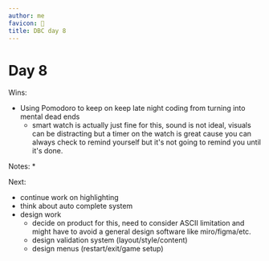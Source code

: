 ```yaml
---
author: me
favicon: 👻
title: DBC day 8
---
```



# Day 8

Wins:
* Using Pomodoro to keep on keep late night coding from turning into mental dead ends
    * smart watch is actually just fine for this, sound is not ideal, visuals can be distracting but a timer on the watch is great cause you can always check to remind yourself but it's not going to remind you until it's done.

Notes:
*

Next:
* continue work on highlighting
* think about auto complete system
* design work
    * decide on product for this, need to consider ASCII limitation and might have to avoid a general design software like miro/figma/etc.
    * design validation system (layout/style/content)
    * design menus (restart/exit/game setup)
